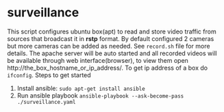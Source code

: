# surveillance
This script configures ubuntu box(apt) to read and store video traffic from sources that broadcast it in __rstp__ format.
By default configured 2 cameras but more cameras can be added as needed. See `record.sh` file for more details.
The apache server will be auto started and all recorded videos will be available through web interface(browser), to view them open http://the_box_hostname_or_ip_address/.
To get ip address of a box do `ifconfig`.
Steps to get started
1. Install ansible: `sudo apt-get install ansible`
2. Run ansible playbook `ansible-playbook --ask-become-pass ./surveillance.yaml`